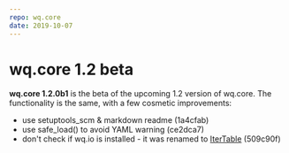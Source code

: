 ```yaml
---
repo: wq.core
date: 2019-10-07
---
```


# wq.core 1.2 beta

**wq.core 1.2.0b1** is the beta of the upcoming 1.2 version of wq.core.  The functionality is the same, with a few cosmetic improvements:

 * use setuptools_scm & markdown readme (1a4cfab)
 * use safe_load() to avoid YAML warning (ce2dca7)
 * don't check if wq.io is installed - it was renamed to [IterTable](https://github.com/wq/itertable) (509c90f)


